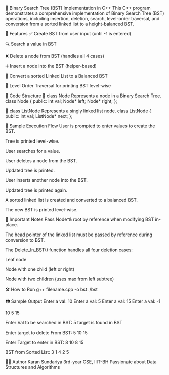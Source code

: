 📘 Binary Search Tree (BST) Implementation in C++
This C++ program demonstrates a comprehensive implementation of Binary Search Tree (BST) operations, including insertion, deletion, search, level-order traversal, and conversion from a sorted linked list to a height-balanced BST.

📂 Features
✅ Create BST from user input (until -1 is entered)

🔍 Search a value in BST

❌ Delete a node from BST (handles all 4 cases)

➕ Insert a node into the BST (helper-based)

🌳 Convert a sorted Linked List to a Balanced BST

🔄 Level Order Traversal for printing BST level-wise

🔧 Code Structure
🔹 class Node
Represents a node in a Binary Search Tree.
class Node {
public:
    int val;
    Node* left;
    Node* right;
};

🔹 class ListNode
Represents a singly linked list node.
class ListNode {
public:
    int val;
    ListNode* next;
};


🧪 Sample Execution Flow
User is prompted to enter values to create the BST.

Tree is printed level-wise.

User searches for a value.

User deletes a node from the BST.

Updated tree is printed.

User inserts another node into the BST.

Updated tree is printed again.

A sorted linked list is created and converted to a balanced BST.

The new BST is printed level-wise.

📌 Important Notes
Pass Node*& root by reference when modifying BST in-place.

The head pointer of the linked list must be passed by reference during conversion to BST.

The Delete_In_BST() function handles all four deletion cases:

Leaf node

Node with one child (left or right)

Node with two children (uses max from left subtree)

🛠️ How to Run
g++ filename.cpp -o bst
./bst

📷 Sample Output
Enter a val: 10
Enter a val: 5
Enter a val: 15
Enter a val: -1

10 
5 15 

Enter Val to be searched in BST: 5
target is found in BST

Enter target to delete From BST: 5
10 
15 

Enter Target to enter in BST: 8
10 
8 15 

BST from Sorted List:
3
1 4
2 5

👨‍💻 Author
Karan Sundariya
3rd-year CSE, IIIT-BH
Passionate about Data Structures and Algorithms
